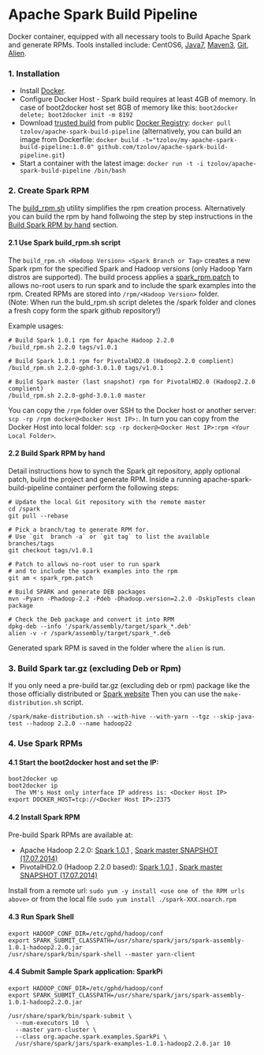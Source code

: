 Apache Spark Build Pipeline
===========================

Docker container, equipped with all necessary tools to Build Apache Spark and generate RPMs.
Tools installed include: CentOS6, [Java7](http://www.oracle.com/technetwork/java/javase/downloads/jre7-downloads-1880261.html), [Maven3](http://maven.apache.org/), [Git](https://github.com/), [Alien](http://en.wikipedia.org/wiki/Alien_(software)).

### 1. Installation

* Install [Docker](https://www.docker.io/).
* Configure Docker Host - Spark build requires at least 4GB of memory. In case of boot2docker host set 8GB of memory like this: `boot2docker delete; boot2docker init -m 8192`     
* Download [trusted build](https://registry.hub.docker.com/u/tzolov/apache-spark-build-pipeline/) from public [Docker Registry](https://index.docker.io/): `docker pull tzolov/apache-spark-build-pipeline` (alternatively, you can build an image from Dockerfile: `docker build -t="tzolov/my-apache-spark-build-pipeline:1.0.0" github.com/tzolov/apache-spark-build-pipeline.git`)
* Start a container with the latest image: `docker run -t -i tzolov/apache-spark-build-pipeline /bin/bash`

### 2. Create Spark RPM
The [build_rpm.sh](https://github.com/tzolov/apache-spark-build-pipeline/blob/master/build_rpm.sh) utility simplifies the rpm creation process.
Alternatively you can build the rpm by hand follwoing the step by step instructions in the [Build Spark RPM by hand](https://github.com/tzolov/apache-spark-build-pipeline/blob/master/README.md#22-build-spark-rpm-by-hand) section. 

#### 2.1 Use Spark build_rpm.sh script
The `build_rpm.sh <Hadoop Version> <Spark Branch or Tag>` creates a new Spark rpm for the specified Spark and Hadoop versions (only Hadoop Yarn distros are supported). The build process applies a [spark_rpm.patch](https://github.com/tzolov/apache-spark-build-pipeline/blob/master/spark_rpm.patch) to allows no-root users to run spark and to include the spark examples into the rpm.
Created RPMs are stored into `/rpm/<Hadoop Version>` folder.  
(Note: When run the buld_rpm.sh script deletes the /spark folder and clones a fresh copy form the spark github repository!)

Example usages:

    # Build Spark 1.0.1 rpm for Apache Hadoop 2.2.0
    /build_rpm.sh 2.2.0 tags/v1.0.1 

	# Build Spark 1.0.1 rpm for PivotalHD2.0 (Hadoop2.2.0 complient)
    /build_rpm.sh 2.2.0-gphd-3.0.1.0 tags/v1.0.1
    
    # Build Spark master (last snapshot) rpm for PivotalHD2.0 (Hadoop2.2.0 complient)
    /build_rpm.sh 2.2.0-gphd-3.0.1.0 master
    
You can copy the `/rpm` folder over SSH to the Docker host or another server: `scp -rp /rpm docker@<Docker Host IP>:`. In turn you can copy from the Docker Host into local folder: `scp -rp docker@<Docker Host IP>:rpm <Your Local Folder>`.
    
#### 2.2 Build Spark RPM by hand
Detail instructions how to synch the Spark git repository, apply optional patch, build the project and generate RPM. Inside a running apache-spark-build-pipeline container perform the following steps:

    # Update the local Git repository with the remote master
    cd /spark
    git pull --rebase

    # Pick a branch/tag to generate RPM for. 
    # Use `git  branch -a` or `git tag` to list the available branches/tags
    git checkout tags/v1.0.1

    # Patch to allows no-root user to run spark 
    # and to include the spark examples into the rpm
    git am < spark_rpm.patch

    # Build SPARK and generate DEB packages
    mvn -Pyarn -Phadoop-2.2 -Pdeb -Dhadoop.version=2.2.0 -DskipTests clean package

    # Check the Deb package and convert it into RPM
    dpkg-deb --info '/spark/assembly/target/spark_*.deb'
    alien -v -r /spark/assembly/target/spark_*.deb 

Generated spark RPM is saved in the folder where the `alien` is run.

### 3. Build Spark tar.gz (excluding Deb or Rpm)
If you only need a pre-build tar.gz (excluding deb or rpm) package like the those officially distributed or [Spark website](http://spark.apache.org/downloads.html) Then you can use the `make-distribution.sh` script.

    /spark/make-distribution.sh --with-hive --with-yarn --tgz --skip-java-test --hadoop 2.2.0 --name hadoop22

### 4. Use Spark RPMs

#### 4.1 Start the boot2docker host and set the IP:

    boot2docker up 
    boot2docker ip
      The VM's Host only interface IP address is: <Docker Host IP>
    export DOCKER_HOST=tcp://<Docker Host IP>:2375

#### 4.2 Install Spark RPM

Pre-build Spark RPMs are available at:
+ Apache Hadoop 2.2.0:
[Spark 1.0.1](https://dl.dropboxusercontent.com/u/79241625/spark/rpm/2.2.0/spark-1.0.1-3.noarch.rpm) , 
[Spark master SNAPSHOT (17.07.2014)](https://dl.dropboxusercontent.com/u/79241625/spark/rpm/2.2.0-gphd-3.0.1.0/spark-1.0.1-1.noarch.rpm)
+ PivotalHD2.0 (Hadoop 2.2.0 based):
[Spark 1.0.1](https://dl.dropboxusercontent.com/u/79241625/spark/rpm/2.2.0/spark-1.1.0%2BSNAPSHOT-1.noarch.rpm) ,
[Spark master SNAPSHOT (17.07.2014)](https://dl.dropboxusercontent.com/u/79241625/spark/rpm/2.2.0-gphd-3.0.1.0/spark-1.1.0%2BSNAPSHOT-5.noarch.rpm) 

Install from a remote url: `sudo yum -y install <use one of the RPM urls above>` or from the local file `sudo yum install ./spark-XXX.noarch.rpm`

#### 4.3 Run Spark Shell

    export HADOOP_CONF_DIR=/etc/gphd/hadoop/conf
    export SPARK_SUBMIT_CLASSPATH=/usr/share/spark/jars/spark-assembly-1.0.1-hadoop2.2.0.jar
    /usr/share/spark/bin/spark-shell --master yarn-client
    
#### 4.4 Submit Sample Spark application: SparkPi

    export HADOOP_CONF_DIR=/etc/gphd/hadoop/conf
    export SPARK_SUBMIT_CLASSPATH=/usr/share/spark/jars/spark-assembly-1.0.1-hadoop2.2.0.jar

    /usr/share/spark/bin/spark-submit \ 
      --num-executors 10  \ 
      --master yarn-cluster \ 
      --class org.apache.spark.examples.SparkPi \
      /usr/share/spark/jars/spark-examples-1.0.1-hadoop2.2.0.jar 10
